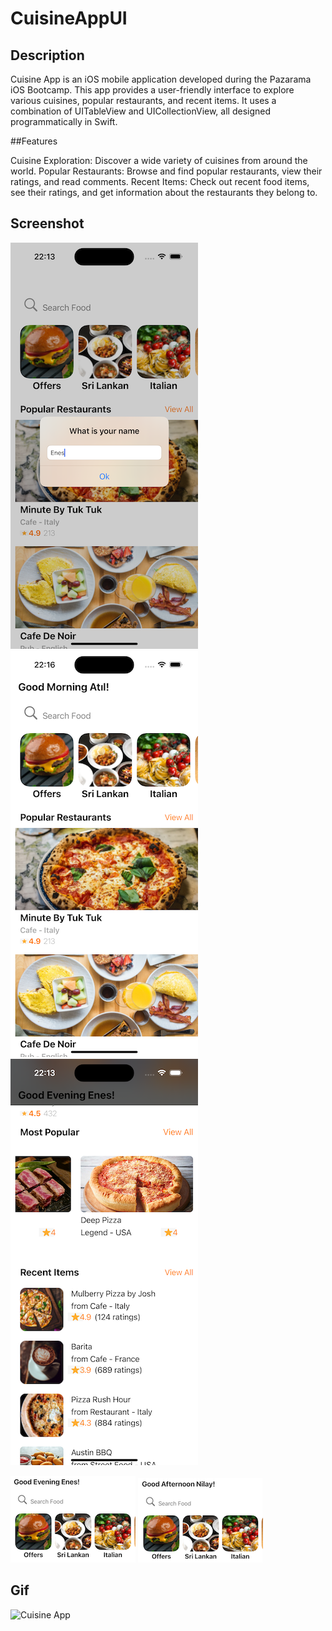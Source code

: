 # CuisineAppUI

## Description

Cuisine App is an iOS mobile application developed during the Pazarama iOS Bootcamp. This app provides a user-friendly interface to explore various cuisines, popular restaurants, and recent items. It uses a combination of UITableView and UICollectionView, all designed programmatically in Swift.

##Features

Cuisine Exploration: Discover a wide variety of cuisines from around the world.
Popular Restaurants: Browse and find popular restaurants, view their ratings, and read comments.
Recent Items: Check out recent food items, see their ratings, and get information about the restaurants they belong to.


## Screenshot
![FlowScreen1](Assets/ss1.png) ![FlowScreen2](Assets/ss2.png) ![FlowScreen3](Assets/ss3.png)

![Welcome Message1](Assets/ss4.png)   ![Welcome Message2](Assets/ss5.png) 

## Gif

![Cuisine App](Assets/cuisine.gif)
